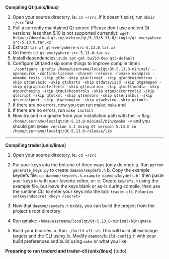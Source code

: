 **Compiling Qt (unix/linux)**
1. Open your source directory, ie. `cd ~/src`. If it doesn't exist, run `mkdir ~/src` first.
2. Pull a currently maintained Qt source (Please don't use ancient Qt versions, less than 5.10 is not supported currently): `wget https://download.qt.io/archive/qt/5.13/5.13.0/single/qt-everywhere-src-5.13.0.tar.xz`
3. Extract: `tar xf qt-everywhere-src-5.13.0.tar.xz`
4. Go there: `cd qt-everywhere-src-5.13.0.tar.xz`
5. Install dependencies: `sudo apt-get build-dep qt5-default`
6. Configure Qt (and skip some things to improve compile time): 
`./configure -prefix /home/username/localqt/Qt-5.13.0-minimal/ -opensource -confirm-license -shared -release -nomake examples -nomake tests -skip qt3d -skip qtactiveqt -skip qtandroidextras -skip qtcanvas3d -skip qtcharts -skip qtdatavis3d -skip qtgamepad -skip qtgraphicaleffects -skip qtlocation -skip qtmultimedia -skip qtpurchasing -skip qtquickcontrols -skip qtquickcontrols2 -skip qtscript -skip qtscxml -skip qtsensors -skip qtserialbus -skip qtserialport -skip qtwebengine -skip qtwebview -skip qttools`
7. If there are no errors, now you can run make: `make` and
8. If there are no errors, run `make install`
9. Now try and run qmake from your installation path with the `-v` flag: `/home/username/localqt/Qt-5.13.0-minimal/bin/qmake -v` and you should get:
`QMake version 3.1
Using Qt version 5.13.0 in /home/username/localqt/Qt-5.13.0-release/lib`
--------------------------
**Compiling trader(unix/linux)**
1. Open your source directory, ie. `cd ~/src`
2. Put your keys into the bot one of three ways (only do one):
	a. Run `python generate_keys.py` to create `daemon/keydefs.h`
	b. Copy the example keydefs file: `cp daemon/keydefs.h.example daemon/keydefs.h'` then paste your keys in with your favorite editor, or:
	c. Create `keydefs.h` using the example file, but leave the keys blank or as-is during compile, then use the runtime CLI to enter your keys into the bot: `trader-cli Poloniex setkeyandsecret <key> <secret>`
	
3. Now that `daemon/keydefs.h` exists, you can build the project from the project's root directory:
4. Run qmake: `/home/username/localqt/Qt-5.13.0-minimal/bin/qmake`
5. Build your binaries:
	a. Run `./build-all.sh`. This will build all exchange targets and the CLI using.
	b. Modify `daemon/build-config.h` with your build preferences and build using `make` or what you like.
	
**Preparing to run traderd and trader-cli (unix/linux)**
[todo]
